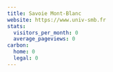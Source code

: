 ```yaml
---
title: Savoie Mont-Blanc
website: https://www.univ-smb.fr
stats:
  visitors_per_month: 0
  average_pageviews: 0
carbon:
  home: 0
  legal: 0
---
```

